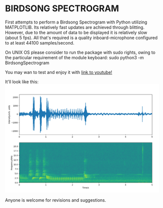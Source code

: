 # BIRDSONG SPECTROGRAM

First attempts to perform a Birdsong Spectrogram with Python utilizing MATPLOTLIB. Its relatively fast updates 
are achieved through blitting. However, due to the amount of data to be displayed it is relatively slow (about 5 fps).
All that's required is a quality inboard-microphone configured to at least 44100 samples/second.

On UNIX OS please consider to run the package with sudo rights, owing to the particular requirement of the module 
keyboard: sudo python3 -m BirdsongSpectrogram

You may wan to test and enjoy it with [link to youtube!](https://www.youtube.com/watch?v=NK2_bcQcoD4)

It'll look like this:
![image info](./pictures/BirdsongSpectrogram.png)

Anyone is welcome for revisions and suggestions.
